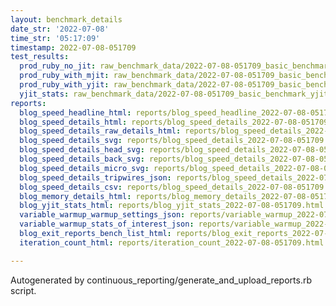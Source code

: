 ```yaml
---
layout: benchmark_details
date_str: '2022-07-08'
time_str: '05:17:09'
timestamp: 2022-07-08-051709
test_results:
  prod_ruby_no_jit: raw_benchmark_data/2022-07-08-051709_basic_benchmark_prod_ruby_no_jit.json
  prod_ruby_with_mjit: raw_benchmark_data/2022-07-08-051709_basic_benchmark_prod_ruby_with_mjit.json
  prod_ruby_with_yjit: raw_benchmark_data/2022-07-08-051709_basic_benchmark_prod_ruby_with_yjit.json
  yjit_stats: raw_benchmark_data/2022-07-08-051709_basic_benchmark_yjit_stats.json
reports:
  blog_speed_headline_html: reports/blog_speed_headline_2022-07-08-051709.html
  blog_speed_details_html: reports/blog_speed_details_2022-07-08-051709.html
  blog_speed_details_raw_details_html: reports/blog_speed_details_2022-07-08-051709.raw_details.html
  blog_speed_details_svg: reports/blog_speed_details_2022-07-08-051709.svg
  blog_speed_details_head_svg: reports/blog_speed_details_2022-07-08-051709.head.svg
  blog_speed_details_back_svg: reports/blog_speed_details_2022-07-08-051709.back.svg
  blog_speed_details_micro_svg: reports/blog_speed_details_2022-07-08-051709.micro.svg
  blog_speed_details_tripwires_json: reports/blog_speed_details_2022-07-08-051709.tripwires.json
  blog_speed_details_csv: reports/blog_speed_details_2022-07-08-051709.csv
  blog_memory_details_html: reports/blog_memory_details_2022-07-08-051709.html
  blog_yjit_stats_html: reports/blog_yjit_stats_2022-07-08-051709.html
  variable_warmup_warmup_settings_json: reports/variable_warmup_2022-07-08-051709.warmup_settings.json
  variable_warmup_stats_of_interest_json: reports/variable_warmup_2022-07-08-051709.stats_of_interest.json
  blog_exit_reports_bench_list_html: reports/blog_exit_reports_2022-07-08-051709.bench_list.html
  iteration_count_html: reports/iteration_count_2022-07-08-051709.html

---
```

Autogenerated by continuous_reporting/generate_and_upload_reports.rb script.
